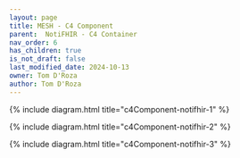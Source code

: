 ```yaml
---
layout: page
title: MESH - C4 Component
parent:  NotiFHIR - C4 Container
nav_order: 6
has_children: true
is_not_draft: false
last_modified_date: 2024-10-13
owner: Tom D'Roza
author: Tom D'Roza
---
```



{% include diagram.html title="c4Component-notifhir-1" %}

{% include diagram.html title="c4Component-notifhir-2" %}

{% include diagram.html title="c4Component-notifhir-3" %}
